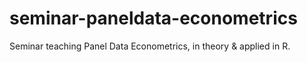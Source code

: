 # seminar-paneldata-econometrics
Seminar teaching Panel Data Econometrics, in theory &amp; applied in R.
